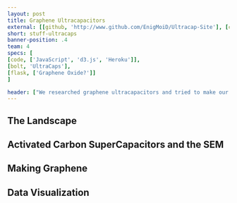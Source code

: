 ```yaml
---
layout: post
title: Graphene Ultracapacitors
external: [[github, 'http://www.github.com/EnigMoiD/Ultracap-Site'], [compass, 'http://ultracapacitors.herokuapp.com']]
short: stuff-ultracaps
banner-position: .4
team: 4
specs: [
[code, ['JavaScript', 'd3.js', 'Heroku']],
[bolt, 'UltraCaps'],
[flask, ['Graphene Oxide?']]
]

header: ["We researched graphene ultracapacitors and tried to make our own graphene.","We also compared graphene ultracapacitors to different forms of energy storage, and tried to imagine a future powered by small, light, instantly-charging batteries. We also looked at current-technology supercapacitors with an SEM to see how they deteriorated over a lifetime of use."]
---
```


## The Landscape

## Activated Carbon SuperCapacitors and the SEM

## Making Graphene

## Data Visualization